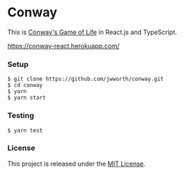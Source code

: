 # Conway

This is [Conway's Game of
Life](https://en.wikipedia.org/wiki/Conway%27s_Game_of_Life) in React.js and
TypeScript.

https://conway-react.herokuapp.com/

### Setup

```
$ git clone https://github.com/jwworth/conway.git
$ cd conway
$ yarn
$ yarn start
```

### Testing

```
$ yarn test
```

### License

This project is released under the [MIT License](http://www.opensource.org/licenses/MIT).
